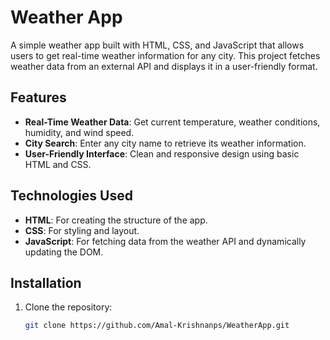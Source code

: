 # Weather App

A simple weather app built with HTML, CSS, and JavaScript that allows users to get real-time weather information for any city. This project fetches weather data from an external API and displays it in a user-friendly format.

## Features

- **Real-Time Weather Data**: Get current temperature, weather conditions, humidity, and wind speed.
- **City Search**: Enter any city name to retrieve its weather information.
- **User-Friendly Interface**: Clean and responsive design using basic HTML and CSS.

## Technologies Used

- **HTML**: For creating the structure of the app.
- **CSS**: For styling and layout.
- **JavaScript**: For fetching data from the weather API and dynamically updating the DOM.

## Installation

1. Clone the repository:
   ```bash
   git clone https://github.com/Amal-Krishnanps/WeatherApp.git
